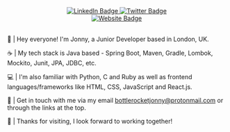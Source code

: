 <div id="badges" align="center">
  <a href="https://www.linkedin.com/in/jonny-coddington/">
    <img src="https://img.shields.io/badge/LinkedIn-blue?style=for-the-badge&logo=linkedin&logoColor=white" alt="LinkedIn Badge"/>
  </a>
  <a href="https://twitter.com/jonny__dev">
    <img src="https://img.shields.io/badge/Twitter-blue?style=for-the-badge&logo=twitter&logoColor=white" alt="Twitter Badge"/>
  </a><br>
  <a href="https://bottlerocketjonny.github.io/index.html">
    <img src="https://img.shields.io/badge/website-blue?style=for-the-badge&&logo=null&logoColor=white" alt="Website Badge"/>
  </a>
</div>




<br>

👋 | Hey everyone!  I'm Jonny, a Junior Developer based in London, UK.

☕ | My tech stack is Java based - Spring Boot, Maven, Gradle, Lombok, Mockito, Junit, JPA, JDBC, etc.

💻 | I'm also familiar with Python, C and Ruby as well as frontend languages/frameworks like HTML, CSS, JavaScript and React.js.

🚀 | Get in touch with me via my email bottlerocketjonny@protonmail.com or through the links at the top.

🌟 | Thanks for visiting, I look forward to working together!

<!---
bottlerocketjonny/bottlerocketjonny is a ✨ special ✨ repository because its `README.md` (this file) appears on your GitHub profile.
You can click the Preview link to take a look at your changes.
--->
